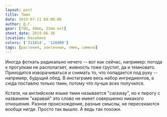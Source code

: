 ```yaml
---
layout: post
title: Тмин
date: 2019-07-11 00:00:00
author: Д.Г.
gear: [70D, 40mm, 31mm ext]
shoot_date: 2019-06-30
location: Нахабино
colors: ['211814', '120d09']
tags: [растения, зонтичные, тмин, семена]
---
```

Иногда фоткать радикально нечего -- вот как сейчас, например: погода к прогулкам не располагает, живность тоже грустит, да и темновато. Приходится изворачиваться и снимать то, что попадается под руку -- например, будущий обед. В инстаграме весь набор ингредиентов, а сюда поставлю только тмин, потому что лучше всех получился.

Кстати, на английском языке тмин называется "caraway", но к пирогу с названием "каравай" это слово не имеет совершенно никакого отношения. Разное происхождение, разные смыслы, не пересекаются вообще нигде. Просто так вышло. А ведь так похожи.
